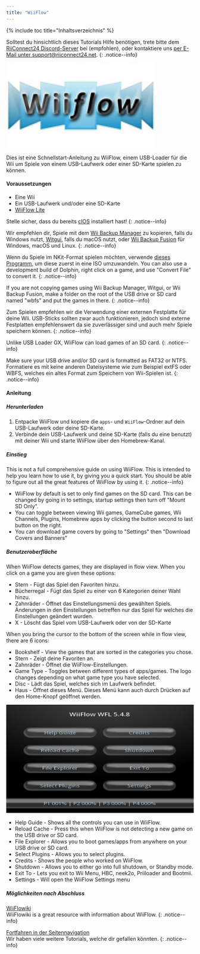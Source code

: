 ```yaml
---
title: "WiiFlow"
---
```


{% include toc title="Inhaltsverzeichnis" %}

Solltest du hinsichtlich dieses Tutorials Hilfe benötigen, trete bitte dem [RiiConnect24 Discord-Server](https://discord.gg/rc24) bei (empfohlen), oder kontaktiere uns [per E-Mail unter support@riiconnect24.net](mailto:support@riiconnect24.net).
{: .notice--info}

![WiiFlow](/images/wiiflowlogo.png)

Dies ist eine Schnellstart-Anleitung zu WiiFlow, einem USB-Loader für die Wii um Spiele von einem USB-Laufwerk oder einer SD-Karte spielen zu können.

#### Voraussetzungen

* Eine Wii
* Ein USB-Laufwerk und/oder eine SD-Karte
* [WiiFlow Lite](https://hbb1.oscwii.org/hbb/wiiflow/wiiflow.zip)

Stelle sicher, dass du bereits [cIOS](/cios) installiert hast!
{: .notice--info}

Wir empfehlen dir, Spiele mit dem [Wii Backup Manager](/wiibackupmanager) zu kopieren, falls du Windows nutzt, [Witgui](https://desairem.com/wordpress/category/witgui-download/), falls du macOS nutzt, oder [Wii Backup Fusion](https://github.com/larsenv/Wii-Backup-Fusion) für Windows, macOS und Linux.
{: .notice--info}

Wenn du Spiele im NKit-Format spielen möchten, verwende [dieses Programm](https://gbatemp.net/download/nkit.36157/), um diese zuerst in eine ISO umzuwandeln. You can also use a development build of Dolphin, right click on a game, and use "Convert File" to convert it.
{: .notice--info}

If you are not copying games using Wii Backup Manager, Witgui, or Wii Backup Fusion, make a folder on the root of the USB drive or SD card named "wbfs" and put the games in there.
{: .notice--info}

Zum Spielen empfehlen wir die Verwendung einer externen Festplatte für deine Wii. USB-Sticks sollten zwar auch funktionieren, jedoch sind externe Festplatten empfehlenswert da sie zuverlässiger sind und auch mehr Spiele speichern können.
{: .notice--info}

Unlike USB Loader GX, WiiFlow can load games of an SD card.
{: .notice--info}

Make sure your USB drive and/or SD card is formatted as FAT32 or NTFS. Formatiere es mit keine anderen Dateisysteme wie zum Beispiel extFS oder WBFS, welches ein altes Format zum Speichern von Wii-Spielen ist.
{: .notice--info}

#### Anleitung

##### Herunterladen

1. Entpacke WiiFlow und kopiere die `apps`- und `WiiFlow`-Ordner auf dein USB-Laufwerk oder deine SD-Karte.
2. Verbinde dein USB-Laufwerk und deine SD-Karte (falls du eine benutzt) mit deiner Wii und starte WiiFlow über den Homebrew-Kanal.

##### Einstieg

This is not a full comprehensive guide on using WiiFlow. This is intended to help you learn how to use it, by giving you a quick start. You should be able to figure out all the great features of WiiFlow by using it.
{: .notice--info}

* WiiFlow by default is set to only find games on the SD card. This can be changed by going in to settings, startup settings then turn off "Mount SD Only".
* You can toggle between viewing Wii games, GameCube games, Wii Channels, Plugins, Homebrew apps by clicking the button second to last button on the right.
* You can download game covers by going to "Settings" then "Download Covers and Banners"

##### Benutzeroberfläche

When WiiFlow detects games, they are displayed in flow view. When you click on a game you are given these options:

* Stern - Fügt das Spiel den Favoriten hinzu.
* Bücherregal - Fügt das Spiel zu einer von 6 Kategorien deiner Wahl hinzu.
* Zahnräder - Öffnet das Einstellungsmenü des gewählten Spiels. Änderungen in den Einstellungen betreffen nur das Spiel für welches die Einstellungen geändert wurden.
* X - Löscht das Spiel vom USB-Laufwerk oder von der SD-Karte

When you bring the cursor to the bottom of the screen while in flow view, there are 6 icons:

* Bookshelf - View the games that are sorted in the categories you chose.
* Stern - Zeigt deine Favoriten an.
* Zahnräder - Öffnet die WiiFlow-Einstellungen.
* Game Type - Toggles between different types of apps/games. The logo changes depending on what game type you have selected.
* Disc - Lädt das Spiel, welches sich im Laufwerk befindet.
* Haus - Öffnet dieses Menü. Dieses Menü kann auch durch Drücken auf den Home-Knopf geöffnet werden.

![WF_menu](images/WFmenu.png)

* Help Guide - Shows all the controls you can use in WiiFlow.
* Reload Cache - Press this when WiiFlow is not detecting a new game on the USB drive or SD card.
* File Explorer - Allows you to boot games/apps from anywhere on your USB drive or SD card.
* Select Plugins - Allows you to select plugins.
* Credits - Shows the people who worked on WiiFlow.
* Shutdown - Allows you to either go into full shutdown, or Standby mode.
* Exit To - Lets you exit to Wii Menu, HBC, neek2o, Priiloader and Bootmii.
* Settings - Will open the WiiFlow Settings menu

##### Möglichkeiten nach Abschluss

[WiiFlowiki](https://sites.google.com/site/WiiFlowiki4/)<br> WiiFlowiki is a great resource with information about WiiFlow.
{: .notice--info}

[Fortfahren in der Seitennavigation](site-navigation)<br> Wir haben viele weitere Tutorials, welche dir gefallen könnten.
{: .notice--info}
